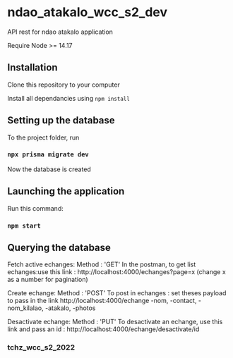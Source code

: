 # ndao_atakalo_wcc_s2_dev

API rest for ndao atakalo application

Require Node >= 14.17

## Installation

Clone this repository to your computer

Install all dependancies using `npm install`

## Setting up the database

To the project folder, run

### `npx prisma migrate dev`

Now the database is created

## Launching the application

Run this command:

### `npm start`

## Querying the database

Fetch active echanges:
Method : 'GET'
In the postman, to get list echanges:use this link : http://localhost:4000/echanges?page=x (change x as a number for pagination)

Create echange:
Method : 'POST'
To post in echanges : set theses payload to pass in the link http://localhost:4000/echange
-nom,
-contact,
-nom_kilalao,
-atakalo,
-photos

Desactivate echange:
Method : 'PUT'
To desactivate an echange, use this link and pass an id : http://localhost:4000/echange/desactivate/id

### tchz_wcc_s2_2022
